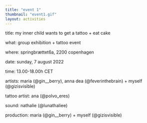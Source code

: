 ```yaml
---
title: "event 1"
thumbnail: "event1.gif"
layout: activities
---
```

title: 		my inner child wants to get a tattoo + eat cake

what:		group exhibition + tattoo event

where: 		springbrættet6a, 2200 copenhagen

date: 		sunday, 7 august 2022

time: 		13.00-18.00h CET

artists: 	maria (@gin__berry), anna dea (@feverinthebrain) + myself (@gizisvisible)

tattoo artist:	ana (@polvo_eres)

sound:		nathalie (@lunathaliee)

production:	maria (@gin__berry) + myself (@gizisvisible)
